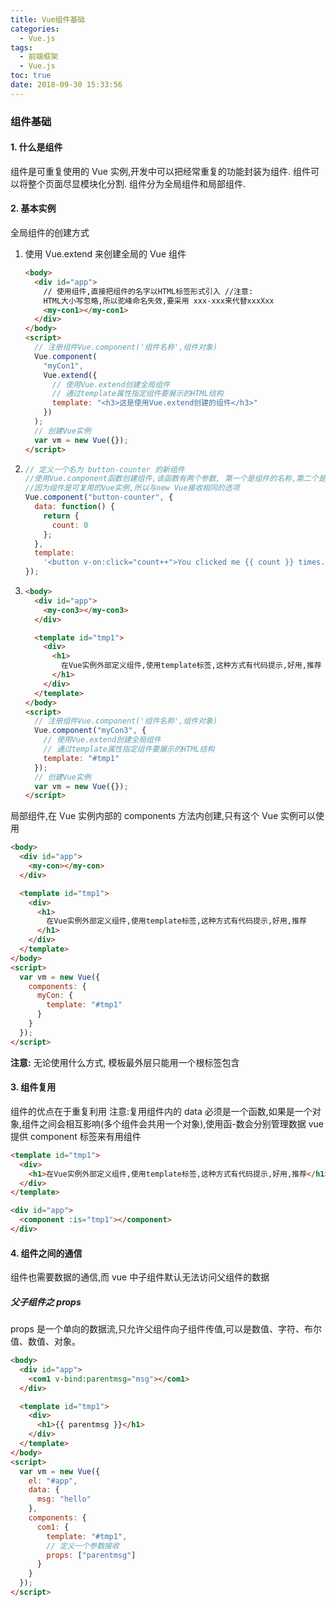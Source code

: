 ```yaml
---
title: Vue组件基础
categories:
  - Vue.js
tags:
  - 前端框架
  - Vue.js
toc: true
date: 2018-09-30 15:33:56
---
```


### 组件基础

#### 1. 什么是组件

组件是可重复使用的 Vue 实例,开发中可以把经常重复的功能封装为组件.
组件可以将整个页面尽显模块化分割.
组件分为全局组件和局部组件.

#### 2. 基本实例

全局组件的创建方式

1. 使用 Vue.extend 来创建全局的 Vue 组件

   ```html
   <body>
     <div id="app">
       // 使用组件,直接把组件的名字以HTML标签形式引入 //注意:
       HTML大小写忽略,所以驼峰命名失效,要采用 xxx-xxx来代替xxxXxx
       <my-con1></my-con1>
     </div>
   </body>
   <script>
     // 注册组件Vue.component('组件名称',组件对象)
     Vue.component(
       "myCon1",
       Vue.extend({
         // 使用Vue.extend创建全局组件
         // 通过template属性指定组件要展示的HTML结构
         template: "<h3>这是使用Vue.extend创建的组件</h3>"
       })
     );
     // 创建Vue实例
     var vm = new Vue({});
   </script>
   ```

2. ```js
   // 定义一个名为 button-counter 的新组件
   //使用Vue.component函数创建组件,该函数有两个参数, 第一个是组件的名称,第二个是以对象的形式,描述一个组件
   //因为组件是可复用的Vue实例,所以与new Vue接收相同的选项
   Vue.component("button-counter", {
     data: function() {
       return {
         count: 0
       };
     },
     template:
       '<button v-on:click="count++">You clicked me {{ count }} times.</button>'
   });
   ```

3. ```html
   <body>
     <div id="app">
       <my-con3></my-con3>
     </div>

     <template id="tmp1">
       <div>
         <h1>
           在Vue实例外部定义组件,使用template标签,这种方式有代码提示,好用,推荐
         </h1>
       </div>
     </template>
   </body>
   <script>
     // 注册组件Vue.component('组件名称',组件对象)
     Vue.component("myCon3", {
       // 使用Vue.extend创建全局组件
       // 通过template属性指定组件要展示的HTML结构
       template: "#tmp1"
     });
     // 创建Vue实例
     var vm = new Vue({});
   </script>
   ```

局部组件,在 Vue 实例内部的 components 方法内创建,只有这个 Vue 实例可以使用

```html
<body>
  <div id="app">
    <my-con></my-con>
  </div>

  <template id="tmp1">
    <div>
      <h1>
        在Vue实例外部定义组件,使用template标签,这种方式有代码提示,好用,推荐
      </h1>
    </div>
  </template>
</body>
<script>
  var vm = new Vue({
    components: {
      myCon: {
        template: "#tmp1"
      }
    }
  });
</script>
```

**注意:** 无论使用什么方式, 模板最外层只能用一个根标签包含

#### 3. 组件复用

组件的优点在于重复利用
注意:复用组件内的 data 必须是一个函数,如果是一个对象,组件之间会相互影响(多个组件会共用一个对象),使用函-数会分别管理数据
vue 提供 component 标签来有用组件

```html
<template id="tmp1">
  <div>
    <h1>在Vue实例外部定义组件,使用template标签,这种方式有代码提示,好用,推荐</h1>
  </div>
</template>

<div id="app">
  <component :is="tmp1"></component>
</div>
```

#### 4. 组件之间的通信

组件也需要数据的通信,而 vue 中子组件默认无法访问父组件的数据

##### 父子组件之 props

props 是一个单向的数据流,只允许父组件向子组件传值,可以是数值、字符、布尔值、数值、对象。

```html
<body>
  <div id="app">
    <com1 v-bind:parentmsg="msg"></com1>
  </div>

  <template id="tmp1">
    <div>
      <h1>{{ parentmsg }}</h1>
    </div>
  </template>
</body>
<script>
  var vm = new Vue({
    el: "#app",
    data: {
      msg: "hello"
    },
    components: {
      com1: {
        template: "#tmp1",
        // 定义一个参数接收
        props: ["parentmsg"]
      }
    }
  });
</script>
```
